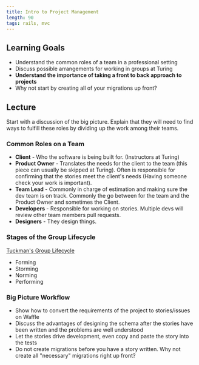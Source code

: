 ```yaml
---
title: Intro to Project Management
length: 90
tags: rails, mvc
---
```


## Learning Goals

* Understand the common roles of a team in a professional setting
* Discuss possible arrangements for working in groups at Turing
* __Understand the importance of taking a front to back approach to projects__
* Why not start by creating all of your migrations up front?

## Lecture

Start with a discussion of the big picture. Explain that they will need to find ways to fulfill these roles by dividing up the work among their teams.

### Common Roles on a Team

* **Client** - Who the software is being built for. (Instructors at Turing)
* **Product Owner** - Translates the needs for the client to the team (this piece can usually be skipped at Turing). Often is responsible for confirming that the stories meet the client's needs (Having someone check your work is important).
* **Team Lead** - Commonly in charge of estimation and making sure the dev team is on track. Commonly the go between for the team and the Product Owner and sometimes the Client.
* **Developers** - Responsible for working on stories. Multiple devs will review other team members pull requests.
* **Designers** - They design things.


### Stages of the Group Lifecycle
[Tuckman's Group Lifecycle](https://en.wikipedia.org/wiki/Tuckman%27s_stages_of_group_development)
* Forming
* Storming
* Norming
* Performing

### Big Picture Workflow

- Show how to convert the requirements of the project to stories/issues on Waffle
- Discuss the advantages of designing the schema after the stories have been written and the problems are well understood
- Let the stories drive development, even copy and paste the story into the tests
- Do not create migrations before you have a story written. Why not create all "necessary" migrations right up front?
